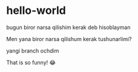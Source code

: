 # hello-world
bugun biror narsa qilishim kerak deb hisoblayman

Men yana biror narsa qilishum kerak tushunarlimi?

yangi branch ochdim


That is so funny! :joy:
